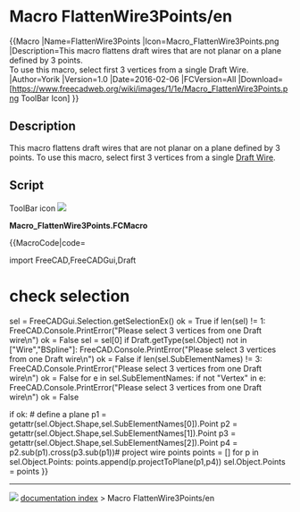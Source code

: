 # Macro FlattenWire3Points/en
{{Macro
|Name=FlattenWire3Points
|Icon=Macro_FlattenWire3Points.png
|Description=This macro flattens draft wires that are not planar on a plane defined by 3 points.<br/> To use this macro, select first 3 vertices from a single Draft Wire.
|Author=Yorik
|Version=1.0
|Date=2016-02-06
|FCVersion=All
|Download=[https://www.freecadweb.org/wiki/images/1/1e/Macro_FlattenWire3Points.png ToolBar Icon]
}}

## Description

This macro flattens draft wires that are not planar on a plane defined by 3 points. To use this macro, select first 3 vertices from a single [Draft Wire](Draft_Wire.md).

## Script

ToolBar icon ![](images/Macro_FlattenWire3Points.png )

**Macro_FlattenWire3Points.FCMacro**


{{MacroCode|code=

 import FreeCAD,FreeCADGui,Draft
 
 # check selection
 sel = FreeCADGui.Selection.getSelectionEx()
 ok = True
 if len(sel) != 1:
    FreeCAD.Console.PrintError("Please select 3 vertices from one Draft wire\n")
    ok = False
 sel = sel[0]
 if Draft.getType(sel.Object) not in ["Wire","BSpline"]:
    FreeCAD.Console.PrintError("Please select 3 vertices from one Draft wire\n")
    ok = False
 if len(sel.SubElementNames) != 3:
    FreeCAD.Console.PrintError("Please select 3 vertices from one Draft wire\n")
    ok = False
 for e in sel.SubElementNames:
    if not "Vertex" in e:
        FreeCAD.Console.PrintError("Please select 3 vertices from one Draft wire\n")
        ok = False
 
 if ok:
    # define a plane
    p1 = getattr(sel.Object.Shape,sel.SubElementNames[0]).Point
    p2 = getattr(sel.Object.Shape,sel.SubElementNames[1]).Point
    p3 = getattr(sel.Object.Shape,sel.SubElementNames[2]).Point
    p4 = p2.sub(p1).cross(p3.sub(p1))# project wire points
    points = []
    for p in sel.Object.Points:
        points.append(p.projectToPlane(p1,p4))
    sel.Object.Points = points
}}



---
![](images/Right_arrow.png) [documentation index](../README.md) > Macro FlattenWire3Points/en

